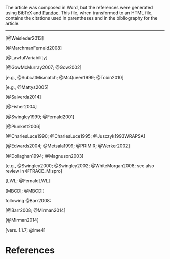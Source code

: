
The article was composed in Word, but the references were generated using 
BibTeX and [Pandoc](http://johnmacfarlane.net/pandoc/README.html#citations). 
This file, when transformed to an HTML file, contains the citations used in 
parentheses and in the bibliography for the article.

***

[@Weisleder2013]

[@MarchmanFernald2008]

[@LawfulVariability]

[@GowMcMurray2007; @Gow2002]

[e.g., @SubcatMismatch; @McQueen1999; @Tobin2010]

[e.g., @Mattys2005]

[@Salverda2014]

[@Fisher2004]

[@Swingley1999; @Fernald2001]

[@Plunkett2006]

[@CharlesLuce1990; @CharlesLuce1995; @Jusczyk1993WRAPSA]

[@Edwards2004; @Metsala1999; @PRIMIR; @Werker2002]

[@Dollaghan1994; @Magnuson2003]

[e.g., @Swingley2000; @Swingley2002; @WhiteMorgan2008; see also review in 
@TRACE_Mispro]

[LWL; @FernaldLWL]

[MBCDI; @MBCDI]

following @Barr2008:

[@Barr2008; @Mirman2014]

[@Mirman2014]

[vers. 1.1.7; @lme4]


# References
